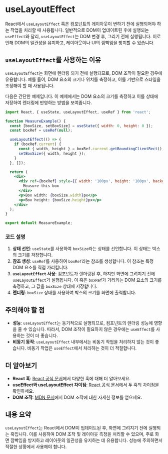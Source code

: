 # useLayoutEffect

React에서 `useLayoutEffect` 훅은 컴포넌트의 레이아웃이 변하기 전에 실행되어야 하는 작업을 처리할 때 사용됩니다. 일반적으로 DOM이 업데이트된 후에 실행되는 `useEffect`와 달리, `useLayoutEffect`는 DOM 변경 후, 그리기 전에 실행됩니다. 이로 인해 DOM의 일관성을 유지하고, 레이아웃이나 UI의 깜빡임을 방지할 수 있습니다.

## `useLayoutEffect`를 사용하는 이유

`useLayoutEffect`는 화면에 렌더링 되기 전에 실행되므로, DOM 조작이 필요한 경우에 유용합니다. 예를 들어, DOM 요소의 크기나 위치를 측정하고, 이를 기반으로 스타일을 조정해야 할 때 사용됩니다.

다음은 간단한 예제입니다. 이 예제에서는 DOM 요소의 크기를 측정하고 이를 상태에 저장하여 렌더링에 반영하는 방법을 보여줍니다.

```jsx
import React, { useState, useLayoutEffect, useRef } from 'react';

function MeasureExample() {
  const [boxSize, setBoxSize] = useState({ width: 0, height: 0 });
  const boxRef = useRef(null);

  useLayoutEffect(() => {
    if (boxRef.current) {
      const { width, height } = boxRef.current.getBoundingClientRect();
      setBoxSize({ width, height });
    }
  }, []);

  return (
    <div>
      <div ref={boxRef} style={{ width: '100px', height: '100px', backgroundColor: 'lightblue' }}>
        Measure this box
      </div>
      <p>Box width: {boxSize.width}px</p>
      <p>Box height: {boxSize.height}px</p>
    </div>
  );
}

export default MeasureExample;
```

### 코드 설명

1. **상태 선언**: `useState`를 사용하여 `boxSize`라는 상태를 선언합니다. 이 상태는 박스의 크기를 저장합니다.
2. **참조 생성**: `useRef`를 사용하여 `boxRef`라는 참조를 생성합니다. 이 참조는 특정 DOM 요소를 직접 가리킵니다.
3. **`useLayoutEffect` 사용**: 컴포넌트가 렌더링된 후, 하지만 화면에 그려지기 전에 `useLayoutEffect`가 실행됩니다. 이 훅은 `boxRef`가 가리키는 DOM 요소의 크기를 측정하고, 그 값을 `boxSize` 상태에 저장합니다.
4. **렌더링**: `boxSize` 상태를 사용하여 박스의 크기를 화면에 출력합니다.

## 주의해야 할 점

- **성능**: `useLayoutEffect`는 동기적으로 실행되므로, 컴포넌트의 렌더링 성능에 영향을 줄 수 있습니다. 따라서, DOM 조작이 필요하지 않은 경우에는 `useEffect`를 사용하는 것이 더 좋습니다.
- **비동기 동작**: `useLayoutEffect` 내부에서는 비동기 작업을 처리하지 않는 것이 좋습니다. 비동기 작업은 `useEffect`에서 처리하는 것이 더 적절합니다.

## 더 알아보기

- **React 훅**: [React 공식 문서](https://react.dev)에서 다양한 훅에 대해 더 알아보세요.
- **useEffect와 useLayoutEffect 차이점**: [React 공식 문서](https://react.dev)에서 두 훅의 차이점을 확인하세요.
- **DOM 조작**: [MDN 문서](https://developer.mozilla.org/en-US/docs/Web/API/Document_Object_Model)에서 DOM 조작에 대한 자세한 정보를 얻으세요.

## 내용 요약

`useLayoutEffect`는 React에서 DOM이 업데이트된 후, 화면에 그려지기 전에 실행되는 훅입니다. 이를 사용하여 DOM 조작 및 레이아웃 측정을 처리할 수 있으며, 주로 화면 깜빡임을 방지하고 레이아웃의 일관성을 유지하는 데 유용합니다. 성능에 주의하면서 적절한 상황에서 사용해야 합니다.